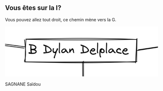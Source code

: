 ## Vous êtes sur la I?

Vous pouvez allez tout droit, ce chemin mène vers la G.

[![image B](../images/B.png)](https://github.com/ssagnane1/tp2-labyrinthe/blob/main/jeu-heros-sdc/G.md)

SAGNANE Saïdou
